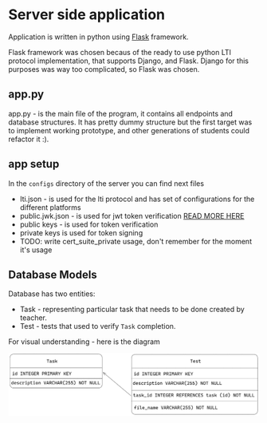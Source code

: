 # Server side application

Application is written in python using [Flask](https://flask.palletsprojects.com/en/3.0.x) framework.

Flask framework was chosen becaus of the ready to use python LTI protocol implementation, that supports Django, and Flask.
Django for this purposes was way too complicated, so Flask was chosen.

## app.py

app.py - is the main file of the program, it contains all endpoints and database structures. It has pretty dummy structure
but the first target was to implement working prototype, and other generations of students could refactor it :).

## app setup

In the `configs` directory of the server you can find next files

* lti.json - is used for the lti protocol and has set of configurations for the different platforms
* public.jwk.json - is used for jwt token verification [READ MORE HERE](https://auth0.com/docs/secure/tokens/json-web-tokens/json-web-key-sets)
* public keys - is used for token verification
* private keys is used for token signing
* TODO: write cert_suite_private usage, don't remember for the moment it's usage


## Database Models

Database has two entities:
 * Task - representing particular task that needs to be done created by teacher.
 * Test - tests that used to verify `Task` completion.

For visual understanding - here is the diagram

![Database Structure](db_structure.png)


